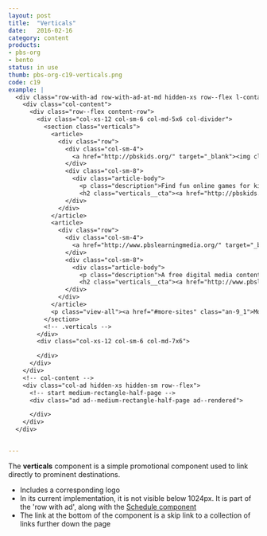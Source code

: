 ```yaml
---
layout: post
title:  "Verticals"
date:   2016-02-16
category: content
products:
- pbs-org
- bento
status: in use
thumb: pbs-org-c19-verticals.png
code: c19
example: |
  <div class="row-with-ad row-with-ad-at-md hidden-xs row--flex l-container__inner">
    <div class="col-content">
      <div class="row--flex content-row">
        <div class="col-xs-12 col-sm-6 col-md-5x6 col-divider">
          <section class="verticals">
            <article>
              <div class="row">
                <div class="col-sm-4">
                  <a href="http://pbskids.org/" target="_blank"><img class="img-responsive" src="http://dl47xs20witg8.cloudfront.net/images/fpo/verticals/logo-pbs-kids.68a4a83d8cc9.png" alt="Visit PBS KIDS"></a>
                </div>
                <div class="col-sm-8">
                  <div class="article-body">
                    <p class="description">Find fun online games for kids featuring PBS KIDS characters.</p>
                    <h2 class="verticals__cta"><a href="http://pbskids.org/" target="_blank">Visit PBS KIDS</a></h2></div>
                </div>
              </div>
            </article>
            <article>
              <div class="row">
                <div class="col-sm-4">
                  <a href="http://www.pbslearningmedia.org/" target="_blank"><img class="img-responsive" src="http://dl47xs20witg8.cloudfront.net/images/fpo/verticals/logo-pbs-learning-media.5ceff18af299.png" alt="Visit PBS LearningMedia"></a>
                </div>
                <div class="col-sm-8">
                  <div class="article-body">
                    <p class="description">A free digital media content portal for teachers and students.</p>
                    <h2 class="verticals__cta"><a href="http://www.pbslearningmedia.org/" target="_blank">Visit PBS LearningMedia</a></h2></div>
                </div>
              </div>
            </article>
            <p class="view-all"><a href="#more-sites" class="an-9_1">More Sites from PBS</a></p>
          </section>
          <!-- .verticals -->
        </div>
        <div class="col-xs-12 col-sm-6 col-md-7x6">

        </div>
      </div>
    </div>
    <!-- col-content -->
    <div class="col-ad hidden-xs hidden-sm row--flex">
      <!-- start medium-rectangle-half-page -->
      <div class="ad ad--medium-rectangle-half-page ad--rendered">

      </div>
    </div>
  </div>


---
```


The **verticals** component is a simple promotional component used to link directly to prominent destinations.

- Includes a corresponding logo
- In its current implementation, it is not visible below 1024px. It is part of the 'row with ad', along with the [Schedule component](c13-schedule.html)
- The link at the bottom of the component is a skip link to a collection of links further down the page

